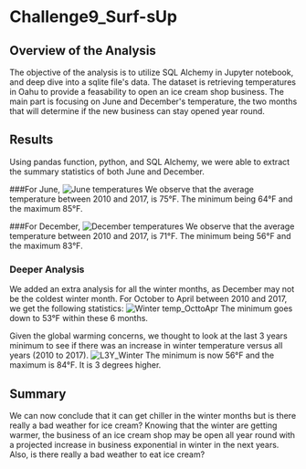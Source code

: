 # Challenge9_Surf-sUp

## Overview of the Analysis
The objective of the analysis is to utilize SQL Alchemy in Jupyter notebook, and deep dive into a sqlite file's data. 
The dataset is retrieving temperatures in Oahu to provide a feasability to open an ice cream shop business. The main part is focusing on June and December's temperature, the two months that will determine if the new business can stay opened year round. 

## Results
Using pandas function, python, and SQL Alchemy, we were able to extract the summary statistics of both June and December.

###For June, 
![June temperatures](https://user-images.githubusercontent.com/75656368/205470085-1c54801a-0f57-4f8e-b33b-8099b9e38f35.png)
We observe that the average temperature between 2010 and 2017, is 75°F. The minimum being 64°F and the maximum 85°F.

###For December,
![December temperatures](https://user-images.githubusercontent.com/75656368/205470272-97b39107-dbc4-4570-8779-a33e876fbd07.png)
We observe that the average temperature between 2010 and 2017, is 71°F. The minimum being 56°F and the maximum 83°F.

### Deeper Analysis
We added an extra analysis for all the winter months, as December may not be the coldest winter month.
For October to April between 2010 and 2017, we get the following statistics:
![Winter temp_OcttoApr](https://user-images.githubusercontent.com/75656368/205470478-10a81f51-8254-44ae-a696-97b059954e1a.png)
The minimum goes down to 53°F within these 6 months.

Given the global warming concerns, we thought to look at the last 3 years minimum to see if there was an increase in winter temperature versus all years (2010 to 2017).
![L3Y_Winter](https://user-images.githubusercontent.com/75656368/205470768-225b3ecb-6c46-4dff-9b96-96b790122662.png)
The minimum is now 56°F and the maximum is 84°F. 
It is 3 degrees higher.


## Summary
We can now conclude that it can get chiller in the winter months but is there really a bad weather for ice cream? Knowing that the winter are getting warmer, the business of an ice cream shop may be open all year round with a projected increase in business exponential in winter in the next years.
Also, is there really a bad weather to eat ice cream?


